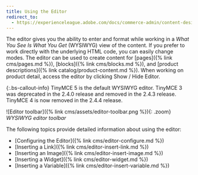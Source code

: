 ```yaml
---
title: Using the Editor
redirect_to:
  - https://experienceleague.adobe.com/docs/commerce-admin/content-design/wysiwyg/editor.html
---
```


The editor gives you the ability to enter and format while working in a _What You See Is What You Get_ (WYSIWYG) view of the content. If you prefer to work directly with the underlying HTML code, you can easily change modes. The editor can be used to create content for [pages]({% link cms/pages.md %}), [blocks]({% link cms/blocks.md %}), and [product descriptions]({% link catalog/product-content.md %}). When working on product detail, access the editor by clicking <span class="btn">Show / Hide Editor</span>.

{:.bs-callout-info}
TinyMCE 5 is the default WYSIWYG editor. TinyMCE 3 was deprecated in the 2.4.0 release and removed in the 2.4.3 release. TinyMCE 4 is now removed in the 2.4.4 release.

![Editor toolbar]({% link cms/assets/editor-toolbar.png %}){: .zoom}
_WYSIWYG editor toolbar_

The following topics provide detailed information about using the editor:

- [Configuring the Editor]({% link cms/editor-configure.md %})
- [Inserting a Link]({% link cms/editor-insert-link.md %})
- [Inserting an Image]({% link cms/editor-insert-image.md %})
- [Inserting a Widget]({% link cms/editor-widget.md %})
- [Inserting a Variable]({% link cms/editor-insert-variable.md %})
